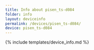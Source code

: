```yaml
---
title: Info about pisen_ts-d084
folder: info
layout: deviceinfo
permalink: /devices/pisen_ts-d084/
device: pisen_ts-d084
---
```

{% include templates/device_info.md %}
